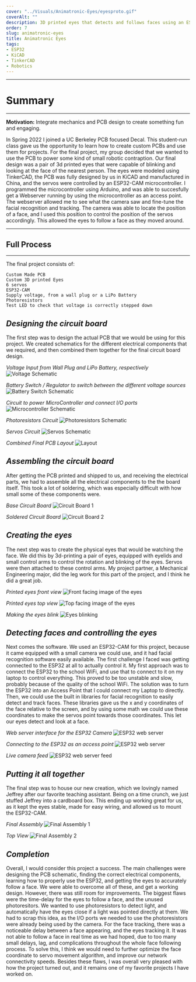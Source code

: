 ```yaml
---
cover: "../Visuals/Animatronic-Eyes/eyesproto.gif"
coverAlt: ""
description: 3D printed eyes that detects and follows faces using an ESP32 microcontroller equipped with a camera and a live webserver.
order: 7
slug: animatronic-eyes
title: Animatronic Eyes
tags:
- ESP32
- KiCAD
- TinkerCAD
- Robotics
---
```

***
# **Summary**
***
**Motivation:** Integrate mechanics and PCB design to create something fun and engaging. 

In Spring 2022 I joined a UC Berkeley PCB focused Decal. This student-run class gave us the opportunity to learn how to create custom PCBs and use them for projects. For the final project, my group decided that we wanted to use the PCB to power some kind of small robotic contraption. Our final design was a pair of 3d printed eyes that were capable of blinking and looking at the face of the nearest person.  The eyes were modeled using TinkerCAD, the PCB was fully designed by us in KiCAD and manufactured in China, and the servos were controlled by an ESP32-CAM microcontroller. I programmed the microcontroller using Arduino, and was able to succesfully get a Webserver running by using the microcontroller as an access point. The webserver allowed me to see what the camera saw and fine-tune the facial recognition and tracking. The camera was able to locate the position of a face, and I used this position to control the position of the servos accordingly. This allowed the eyes to follow a face as they moved around.

***
## **Full Process**
***
The final project consists of: 
    
    Custom Made PCB 
    Custom 3D printed Eyes 
    6 servos 
    ESP32-CAM 
    Supply voltage, from a wall plug or a LiPo Battery 
    Photoresistors
    Test LED to check that voltage is correctly stepped down  

## **_Designing the circuit board_**
The first step was to design the actual PCB that we would be using for this project. We created schematics for the different electrical components that we required, and then combined them together for the final circuit board design.

_Voltage Input from Wall Plug and LiPo Battery, respectively_
![Voltage Schematic](../Visuals/Animatronic-Eyes/schematic1.png)

_Battery Switch / Regulator to switch between the different voltage sources_
![Battery Switch Schematic](../Visuals/Animatronic-Eyes/schematic2.png)

_Circuit to power MicroController and connect I/O ports_
![Microcontroller Schematic](../Visuals/Animatronic-Eyes/schematic3.png)

_Photoresistors Circuit_
![Photoresistors Schematic](../Visuals/Animatronic-Eyes/schematic4.png)

_Servos Circuit_
![Servos Schematic](../Visuals/Animatronic-Eyes/schematic5.png)

_Combined Final PCB Layout_
![Layout](../Visuals/Animatronic-Eyes/layout.png)

## **_Assembling the circuit board_**
After getting the PCB printed and shipped to us, and receiving the electrical parts, we had to assemble all the electrical components to the the board itself. This took a lot of soldering, which was especially difficult with how small some of these components were. 

_Base Circuit Board_
![Circuit Board 1](../Visuals/Animatronic-Eyes/circuit_board.jpg)

_Soldered Circuit Board_
![Circuit Board 2](../Visuals/Animatronic-Eyes/circuit_board2.jpg)

## **_Creating the eyes_**
The next step was to create the physical eyes that would be watching the face. We did this by 3d-printing a pair of eyes, equipped with eyelids and small control arms to control the rotation and blinking of the eyes. Servos were then attached to these control arms. My project partner, a Mechanical Engineering major, did the leg work for this part of the project, and I think he did a great job.

_Printed eyes front view_
![Front facing image of the eyes](../Visuals/Animatronic-Eyes/eyes_image1.jpg)

_Printed eyes top view_
![Top facing image of the eyes](../Visuals/Animatronic-Eyes/eyes_image2.png)

_Making the eyes blink_
![Eyes blinking](../Visuals/Animatronic-Eyes/eyesproto.gif)

## **_Detecting faces and controlling the eyes_**
Next comes the software. We used an ESP32-CAM for this project, because it came equipped with a small camera we could use, and it had facial recognition software easily available. The first challenge I faced was getting connected to the ESP32 at all to actually control it. My first approach was to connect the ESP32 to the school WiFi, and use that to connect to it on my laptop to control everything. This proved to be too unstable and slow, probably because of the quality of the school WiFi. The solution was to turn the ESP32 into an Access Point that I could connect my Laptop to directly. Then, we could use the built in libraries for facial recognition to easily detect and track faces. These libraries gave us the x and y coordinates of the face relative to the screen, and by using some math we could use these coordinates to make the servos point towards those coordinates. This let our eyes detect and look at a face.

_Web server interface for the ESP32 Camera_
![ESP32 web server](../Visuals/Animatronic-Eyes/webpage.jpg)

_Connecting to the ESP32 as an access point_
![ESP32 web server](../Visuals/Animatronic-Eyes/access_point.jpg)

_Live camera feed_
![ESP32 web server feed](../Visuals/Animatronic-Eyes/webgif.gif)

## **_Putting it all together_**
The final step was to house our new creation, which we lovingly named Jeffrey after our favorite teaching assistant. Being on a time crunch, we just stuffed Jeffrey into a cardboard box. This ending up working great for us, as it kept the eyes stable, made for easy wiring, and allowed us to mount the ESP32-CAM. 

_Final Assembly_
![Final Assembly 1](../Visuals/Animatronic-Eyes/eyes.gif)

_Top View_
![Final Assembly 2](../Visuals/Animatronic-Eyes/jeffrey3.jpg)

## **_Completion_**
Overall, I would consider this project a success. The main challenges were designing the PCB schematic, finding the correct electrical components, learning how to properly use the ESP32, and getting the eyes to accurately follow a face. We were able to overcome all of these, and get a working design. However, there was still room for improvements. The biggest flaws were the time-delay for the eyes to follow a face, and the unused photoresitors. We wanted to use photoresistors to detect light, and automatically have the eyes close if a light was pointed directly at them. We had to scrap this idea, as the I/O ports we needed to use the photoresistors were already being used by the camera. For the face tracking, there was a noticeable delay between a face appearing, and the eyes tracking it. It was not able to follow a face in real time as we had hoped, due to too many small delays, lag, and complications throughout the whole face following process. To solve this, I think we would need to further optimize the face coordinate to servo movement algorithm, and improve our network connectivity speeds. Besides these flaws, I was overall very pleased with how the project turned out, and it remains one of my favorite projects I have worked on.